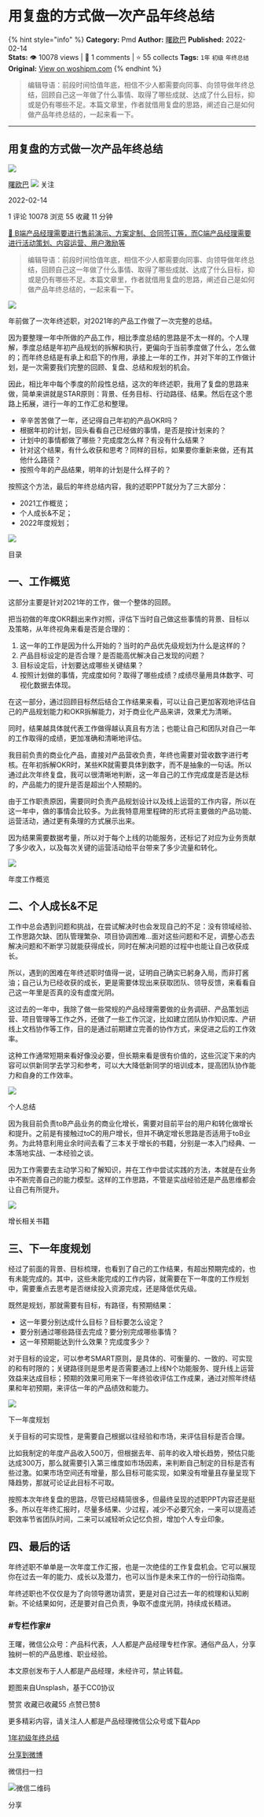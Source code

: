 # 用复盘的方式做一次产品年终总结
{% hint style="info" %}
**Category:** Pmd
**Author:** [曙欧巴](https://www.woshipm.com/u/93109)
**Published:** 2022-02-14  
**Stats:** 👁️ 10078 views | 💬 1 comments | ⭐ 55 collects
**Tags:** `1年` `初级` `年终总结`
**Original:** [View on woshipm.com](https://www.woshipm.com/pmd/5316010.html)
{% endhint %}
> 编辑导语：前段时间恰值年底，相信不少人都需要向同事、向领导做年终总结，回顾自己这一年做了什么事情、取得了哪些成就、达成了什么目标，抑或是仍有哪些不足。本篇文章里，作者就借用复盘的思路，阐述自己是如何做产品年终总结的，一起来看一下。

---

## 用复盘的方式做一次产品年终总结

[![](https://static.woshipm.com/pmapp_avatar_20240425180318_3934.jpeg?imageView2/1/w/72/h/72/q/100)](https://www.woshipm.com/u/93109)

[曙欧巴](https://www.woshipm.com/u/93109) ![](https://static.woshipm.com/tag/1121_1@2x.png) 关注

2022-02-14

1 评论 10078 浏览 55 收藏 11 分钟

[🔗 B端产品经理需要进行售前演示、方案定制、合同签订等，而C端产品经理需要进行活动策划、内容运营、用户激励等](https://ke.qidianla.com/courses/bcpm)

> 编辑导语：前段时间恰值年底，相信不少人都需要向同事、向领导做年终总结，回顾自己这一年做了什么事情、取得了哪些成就、达成了什么目标，抑或是仍有哪些不足。本篇文章里，作者就借用复盘的思路，阐述自己是如何做产品年终总结的，一起来看一下。

![](https://image.woshipm.com/wp-files/2022/02/0Qnc3yCee3gmrYwc4PWL.jpg)

年前做了一次年终述职，对2021年的产品工作做了一次完整的总结。

因为要整理一年中所做的产品工作，相比季度总结的思路是不太一样的。个人理解，季度总结是年初产品规划的拆解和执行，更偏向于当前季度做了什么，怎么做的；而年终总结是有承上和启下的作用，承接上一年的工作，并对下年的工作做计划，是一次需要我们完整的回顾、复盘、总结和规划的机会。

因此，相比年中每个季度的阶段性总结，这次的年终述职，我用了复盘的思路来做，简单来讲就是STAR原则：背景、任务目标、行动路径、结果。然后在这个思路上拓展，进行一年的工作汇总和整理。

*   辛辛苦苦做了一年，还记得自己年初的产品OKR吗？
*   根据年初的计划，回头看看自己已经做的事情，是否是按计划来的？
*   计划中的事情都做了哪些？完成度怎么样？有没有什么结果？
*   针对这个结果，有什么收获和思考？同样的目标，如果要你重新来做，还有其他什么路径？
*   按照今年的产品结果，明年的计划是什么样子的？

按照这个方法，最后的年终总结内容，我的述职PPT就分为了三大部分：

*   2021工作概览；
*   个人成长&不足；
*   2022年度规划；

![](https://image.woshipm.com/wp-files/2022/02/tahJ4GhoLCkkZjRoLbRX.png)

目录

## 一、工作概览

这部分主要是针对2021年的工作，做一个整体的回顾。

把当初做的年度OKR翻出来作对照，评估下当时自己做这些事情的背景、目标以及策略，从年终视角来看是否是合理的：

1.  这一年的工作是因为什么开始的？当时的产品优先级规划为什么是这样的？
2.  产品目标设定的是否合理？是否能高优解决自己发现的问题？
3.  目标设定后，计划要达成哪些关键结果？
4.  按照计划做的事情，完成度如何？取得了哪些成绩？成绩尽量用具体数字、可视化数据去体现。

在这一部分，通过回顾目标然后结合工作结果来看，可以让自己更加客观地评估自己的产品规划能力和OKR拆解能力，对于商业化产品来讲，效果尤为清晰。

同时，结果越具体就代表工作做得越认真且有方法；也能让自己和团队对自己一年的工作取得的成绩，更加准确和清晰地评估。

我目前负责的商业化产品，直接对产品营收负责，年终也需要对营收数字进行考核。在年初拆解OKR时，某些KR就需要具体到数字，而不是抽象的一句话。所以通过此次年终复盘，我可以很清晰地判断，这一年自己的工作完成度是否是达标的，产品能力的提升是否是超出个人预期的。

由于工作职责原因，需要同时负责产品规划设计以及线上运营的工作内容，所以在这一年中，做的事情会比较多。为此我特意用里程碑的形式将主要做的产品功能、运营活动，通过更有条理的方式展示出来。

因为结果需要数据考量，所以对于每个上线的功能服务，还标记了对应为业务贡献了多少收入，以及每次关键的运营活动给平台带来了多少流量和转化。

![](https://image.woshipm.com/wp-files/2022/02/ELk6erVQ7uA2u5EdehVB.png)

年度工作概览

## 二、个人成长&不足

工作中总会遇到问题和挑战，在尝试解决时也会发现自己的不足：没有领域经验、工作思路欠缺、团队管理繁杂、项目协调困难…面对这些问题和不足，调整心态去解决问题和不断学习就能获得成长，同时在解决问题的过程中也能让自己收获成长。

所以，遇到的困难在年终述职时值得一说，证明自己确实已躬身入局，而非打酱油；自己认为已经收获的成长，更是需要体现出来获取团队、领导反馈，来看看自己这一年里是否真的没有虚度光阴。

这过去的一年中，我除了做一些常规的产品经理需要做的业务调研、产品策划运营、项目管理等工作之外，还做了一些工作沉淀，比如建立团队协作知识库、产研线上文档协作等工作，目的是通过前期建立完善的协作方式，来促进之后的工作效率。

这种工作通常短期来看好像没必要，但长期来看是很有价值的，这些沉淀下来的内容可以供新同学去学习和参考，可以大大降低新同学的培训成本，提高团队协作能力和自身的工作效率。

![](https://image.woshipm.com/wp-files/2022/02/HStMi1EOCsZQHJnGFMi6.png)

个人总结

因为我目前负责toB产品业务的商业化增长，需要对目前平台的用户和转化做增长和提升。之前是有接触过toC的用户增长，但并不确定增长思路是否适用于toB业务。为此特意利用业余时间去看了三本关于增长的书籍，分别是一本入门经典、一本落地实战、一本经验之谈。

因为工作需要去主动学习和了解知识，并在工作中尝试实践的方法，本就是在业务中不断完善自己的能力模型。这样的工作思路，不管是实战经验还是产品思维都会让自己有所提升。

![](https://image.woshipm.com/wp-files/2022/02/KwIYAcV3fvOfPruNdR7p.png)

增长相关书籍

## 三、下一年度规划

经过了前面的背景、目标梳理，也看到了自己的工作结果，有超出预期完成的，也有未能完成的。其中，这些未能完成的工作内容，就需要在下一年度的工作规划中，需要重点去思考是否继续投入资源完成，还是降低优先级。

既然是规划，那就需要有目标，有路径，有预期结果：

*   这一年要分别达成什么目标？目标要怎么设定？
*   要分别通过哪些路径去完成？要分别完成哪些事情？
*   这一年预期能达到什么效果？完成度多少？

对于目标的设定，可以参考SMART原则，是具体的、可衡量的、一致的、可实现的和有时限的；关键路径则是思考是否需要通过上线N个功能服务、提升线上运营效益来达成目标；预期的效果可用来下一年终验收评估工作成果，通过对照年终结果和年初预期，来评估一年的产品绩效和能力。

![](https://image.woshipm.com/wp-files/2022/02/BXZtZncRoRrgzGBHATED.png)

下一年度规划

关于目标的可实现性，是需要自己根据以往经验和市场，来评估目标是否合理。

比如我制定的年度产品收入500万，但根据去年、前年的收入增长趋势，预估只能达成300万，那么就需要引入第三维度如市场因素，来判断自己制定的目标是否有些过激。如果市场空间还有增量，那么目标可能实现，如果没有增量且存量呈现下降趋势，那就可论证此目标不可取。

按照本次年终复盘的思路，尽管已经精简很多，但最终呈现的述职PPT内容还是挺多。所以在年终汇报时，尽量多结果、少过程，减少不必要冗余，一来可以提高述职效率节省团队时间，二来可以减轻听众记忆负担，增加个人专业印象。

## 四、最后的话

年终述职不单单是一次年度工作汇报，也是一次绝佳的工作复盘机会。它可以展现你在过去一年的能力、成长以及潜力，也可以当作是未来工作的一份行动指南。

年终述职也不仅仅是为了向领导邀功请赏，更是对自己过去一年的梳理和认知刷新。不论结果如何，还是要对自己负责，争取不虚度光阴，持续成长精进。

### #专栏作家#

王曙，微信公众号：产品科代表，人人都是产品经理专栏作家。通俗产品人，分享独树一帜的产品思维、职业经验。

本文原创发布于人人都是产品经理，未经许可，禁止转载。

题图来自Unsplash，基于CC0协议

赞赏 收藏已收藏55 点赞已赞8

更多精彩内容，请关注人人都是产品经理微信公众号或下载App

[1年](https://www.woshipm.com/tag/1%e5%b9%b4)[初级](https://www.woshipm.com/tag/%e5%88%9d%e7%ba%a7)[年终总结](https://www.woshipm.com/tag/%e5%b9%b4%e7%bb%88%e6%80%bb%e7%bb%93)

[分享到微博](https://service.weibo.com/share/share.php?appkey=2775287854&title=用复盘的方式做一次产品年终总结&url=https://www.woshipm.com/pmd/5316010.html&pic=https://image.woshipm.com/wp-files/2022/02/0Qnc3yCee3gmrYwc4PWL.jpg)

微信扫一扫

![微信二维码](https://api.pwmqr.com/qrcode/create/?url=https://www.woshipm.com/pmd/5316010.html)

分享